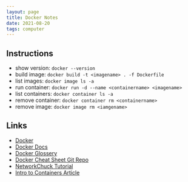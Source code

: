 ```yaml
---
layout: page
title: Docker Notes
date: 2021-08-20
tags: computer
---
```


## Instructions

- show version: `docker --version`
- build image: `docker build -t <imagename> . -f Dockerfile`
- list images: `docker image ls -a`
- run container: `docker run -d --name <containername> <imagename>`
- list containers: `docker container ls -a`
- remove container: `docker container rm <containername>`
- remove image: `docker image rm <iamgename>`

## Links

- [Docker](https://www.docker.com/)
- [Docker Docs](https://docs.docker.com/)
- [Docker Glossery](https://docs.docker.com/glossary/)
- [Docker Cheat Sheet Git Repo](https://github.com/wsargent/docker-cheat-sheet)
- [NetworkChuck Tutorial](https://www.youtube.com/watch?v=eGz9DS-aIeY)
- [Intro to Containers Article](https://www.freecodecamp.org/news/a-beginner-friendly-introduction-to-containers-vms-and-docker-79a9e3e119b/)
